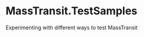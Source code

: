 MassTransit.TestSamples
=======================

Experimenting with different ways to test MassTransit
